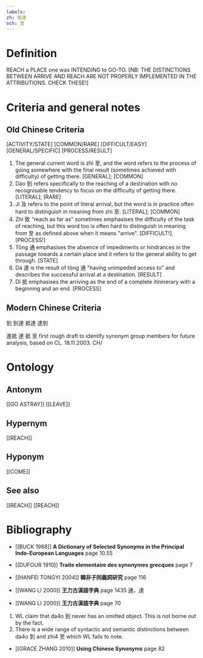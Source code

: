 ```yaml
---
labels: 
zh: 抵達
och: 至
---
```


# Definition
REACH a PLACE one was INTENDING to GO-TO. [NB: THE DISTINCTIONS BETWEEN ARRIVE AND REACH ARE NOT PROPERLY IMPLEMENTED IN THE ATTRIBUTIONS. CHECK THESE!]
# Criteria and general notes
## Old Chinese Criteria
[ACTIVITY/STATE]
[COMMON/RARE]
[DIFFICULT/EASY]
[GENERAL/SPECIFIC]
[PROCESS/RESULT]
1. The general current word is zhì 至, and the word refers to the process of going somewhere with the final result (sometimes achieved with difficulty) of getting there.
[GENERAL]; [COMMON]
2. Dào 到 refers specifically to the reaching of a destination with no recognisable tendency to focus on the difficulty of getting there.
[LITERAL]; [RARE]
3. Jí 及 refers to the point of literal arrival, but the word is in practice often hard to distinguish in meaning from zhì 至.
[LITERAL]; [COMMON]
4. Zhì 致 "reach as far as" sometimes emphasises the difficulty of the task of reaching, but this word too is often hard to distinguish in meaning from 至 as defined above when it means "arrive".
[DIFFICULT!], [PROCESS!]
5. Tōng 通 emphasises the absence of impediments or hindrances in the passage towards a certain place and it refers to the general ability to get through.
[STATE]
6. Dá 達 is the result of tōng 通 "having unimpeded access to" and describes the successful arrival at a destination.
[RESULT]
7. Dǐ 抵 emphasises the arriving as the end of a complete itininerary with a beginning and an end.
[PROCESS]
## Modern Chinese Criteria
到
到達
抵達
達到

進抵
達
抵
至
first rough draft to identify synonym group members for future analysis, based on CL. 18.11.2003. CH/
# Ontology

## Antonym
[[GO ASTRAY]]
[[LEAVE]]
## Hypernym
[[REACH]]
## Hyponym
[[COME]]
## See also
[[REACH]]
[[REACH]]
# Bibliography
- [[BUCK 1988]]
**A Dictionary of Selected Synonyms in the Principal Indo-European Languages** page 10.55

- [[DUFOUR 1910]]
**Traite elementaire des synonymes grecques** page 7

- [[HANFEI TONGYI 2004]]
**韓非子同義詞研究** page 116

- [[WANG LI 2000]]
**王力古漢語字典** page 1435
通，達
- [[WANG LI 2000]]
**王力古漢語字典** page 70
1. WL claim that da4o 到 never has an omitted object. This is not borne out by the fact.
2. There is a wide range of syntactic and semantic distinctions between da4o 到 and zhi4 至 which WL fails to note.
- [[GRACE ZHANG 2010]]
**Using Chinese Synonyms** page 82
